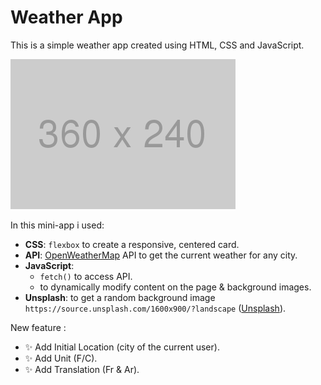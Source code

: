 # Weather App

This is a simple weather app created using HTML, CSS and JavaScript.

![Screen of the app view](./assets/placeholder_360x240.png  "App view.")

In this mini-app i used:
- **CSS**: `flexbox` to create a responsive, centered card.
- **API**: [OpenWeatherMap](https://openweathermap.org/) API to get the current weather for any city.
- **JavaScript**: 
	- `fetch()` to access API.
	- to dynamically modify content on the page & background images.
- **Unsplash**: to get a random background image `https://source.unsplash.com/1600x900/?landscape` ([Unsplash](https://unsplash.com/)).

New feature :
- :sparkles: Add Initial Location (city of the current user).
- :sparkles: Add Unit (F/C).
- :sparkles: Add Translation (Fr & Ar).
